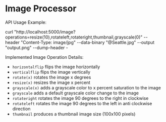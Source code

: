 # Image Processor 

API Usage Example:

curl      "http://localhost:5000/image?operations=resize(10),rotateleft,rotateright,thumbnail,grayscale(0)"      --header "Content-Type: image/jpg"      --data-binary "@Seattle.jpg"      --output "output.png"      --dump-header -

Implemented Image Operation Details:

  * `horizontalflip` flips the image horizontally
  * `verticalflip`  flips the image vertically
  * `rotate(x)` rotates the image x degrees
  * `resize(x)` resizes the image x percent
  * `grayscale(x)` adds a grayscale color to x percent saturation to the image
  * `grayscale` adds a default grayscale color change to the image
  * `rotateright` rotates the image 90 degrees to the right in clockwise
  * `rotateleft` rotates the image 90 degrees to the left in anti clockwise direction
  * `thumbnail` produces a thumbnail image size (100x100 pixels)
